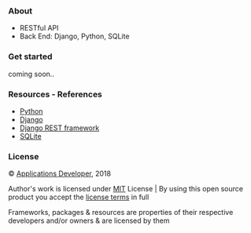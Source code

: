### About
- RESTful API
- Back End: Django, Python, SQLite

### Get started
coming soon..

### Resources - References
- [Python](https://www.python.org/)
- [Django](https://www.djangoproject.com/)
- [Django REST framework](http://www.django-rest-framework.org/)
- [SQLite](https://www.sqlite.org/index.html)

### License
&copy; [Applications Developer](https://github.com/applicationsdev?tab=repositories), 2018

Author's work is licensed under [MIT](https://opensource.org/licenses/MIT) License | By using this open source product you accept the [license terms](https://opensource.org/licenses/MIT) in full

Frameworks, packages & resources are properties of their respective developers and/or owners & are licensed by them
